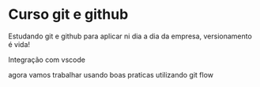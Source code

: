# Curso git e github

Estudando git e github para aplicar ni dia a dia da empresa, versionamento é vida!

Integração com vscode

agora vamos trabalhar usando boas praticas utilizando git flow